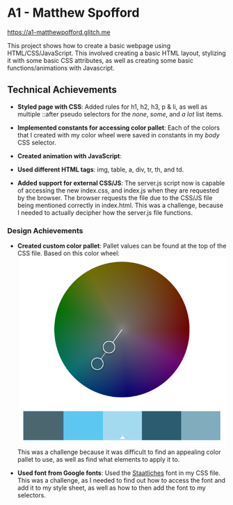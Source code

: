 # A1 - Matthew Spofford
https://a1-matthewpofford.glitch.me

This project shows how to create a basic webpage using HTML/CSS/JavaScript. This involved creating a basic HTML layout, stylizing it with some basic CSS attributes, as well as creating some basic functions/animations with Javascript.

## Technical Achievements

- **Styled page with CSS**: Added rules for h1, h2, h3, p & li, as well as multiple ::after pseudo selectors for the *none*, *some*, and *a lot* list items.

- **Implemented constants for accessing color pallet**: Each of the colors that I created with my color wheel were saved in constants in my *body* CSS selector.

- **Created animation with JavaScript**: 

- **Used different HTML tags**: img, table, a, div, tr, th, and td.

- **Added support for external CSS/JS**: The server.js script now is capable of accessing the new index.css, and index.js when they are requested by the browser. The browser requests the file due to the CSS/JS file being mentioned correctly in index.html. This was a challenge, because I needed to actually decipher how the server.js file functions.

### Design Achievements

- **Created custom color pallet**: Pallet values can be found at the top of the CSS file. Based on this color wheel: ![color wheel](color_wheel.png)
This was a challenge because it was difficult to find an appealing color pallet to use, as well as find what elements to apply it to.

- **Used font from Google fonts**: Used the [Staatliches](https://fonts.google.com/specimen/Staatliches?sort=popularity) font in my CSS file. This was a challenge, as I needed to find out how to access the font and add it to my style sheet, as well as how to then add the font to my selectors.
